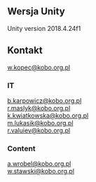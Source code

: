 ## Wersja Unity
Unity version 2018.4.24f1
## Kontakt
w.kopec@kobo.org.pl
### IT
b.karpowicz@kobo.org.pl\
r.maslyk@kobo.org.pl\
k.kwiatkowska@kobo.org.pl\
m.lukasik@kobo.org.pl\
r.valuiev@kobo.org.pl
### Content
a.wrobel@kobo.org.pl\
w.stawski@kobo.org.pl
